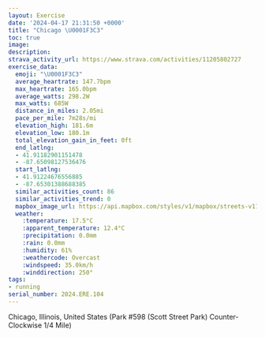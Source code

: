 ```yaml
---
layout: Exercise
date: '2024-04-17 21:31:50 +0000'
title: "Chicago \U0001F3C3"
toc: true
image:
description:
strava_activity_url: https://www.strava.com/activities/11205802727
exercise_data:
  emoji: "\U0001F3C3"
  average_heartrate: 147.7bpm
  max_heartrate: 165.0bpm
  average_watts: 298.2W
  max_watts: 685W
  distance_in_miles: 2.05mi
  pace_per_mile: 7m28s/mi
  elevation_high: 181.6m
  elevation_low: 180.1m
  total_elevation_gain_in_feet: 0ft
  end_latlng:
  - 41.91182901151478
  - -87.65098127536476
  start_latlng:
  - 41.91224676556885
  - -87.65301388688385
  similar_activities_count: 86
  similar_activities_trend: 0
  mapbox_image_url: https://api.mapbox.com/styles/v1/mapbox/streets-v11/static/path-5+787af2-1.0(i%7Bx~F~k~uOEiBESIO%3FKj%40_AX%5BN%5Bf%40y%40Di%40Lq%40%40%7D%40P_AA_FE_I%3FkEGsF%40Ez%40UfBEHFDR%40b%40%3FjBBdBDVLTNLPDfAERENKP%5BB%5D%3FkAGoBMUQOUE%5B%3F%5B%40g%40HONKTENAPFzCF%60%40PXPJJ%40%5EEl%40%3FJCXWFMD%5B%3F%7B%40CmBEYKUKISIW%3FcAFSHIJGNGVBpBHvAJRNLPFf%40B%60%40CPGPOLSF%5B%3Fq%40EiCGUIMKISGc%40%3FaAJSROb%40BjAA%7C%40Dp%40FVNPPJP%40jAEVMRWDS%40%5DAwBEk%40KWOQ%5BKS%3F%7D%40DK%3Fa%40GWQEAeBJKBEJFnBFpFAnABhMAD%5BVCLBdG),pin-s-s+e5b22e(-87.65136,41.91173),pin-s-f+89ae00(-87.64963,41.91099000000003)/auto/800x800?access_token=pk.eyJ1Ijoiam9zaGJlY2ttYW4iLCJhIjoiY205eWR2aDd1MWZ6djJrbXc4a3M0bWZleiJ9.XiG9OWkNcZk2QzjJbxLB4A
  weather:
    :temperature: 17.5°C
    :apparent_temperature: 12.4°C
    :precipitation: 0.0mm
    :rain: 0.0mm
    :humidity: 61%
    :weathercode: Overcast
    :windspeed: 35.0km/h
    :winddirection: 250°
tags:
- running
serial_number: 2024.ERE.104
---
```

Chicago, Illinois, United States (Park #598 (Scott Street Park) Counter-Clockwise 1/4 Mile)
